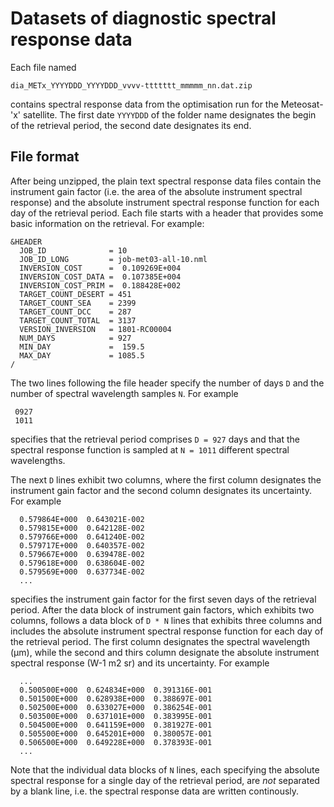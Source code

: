 # Datasets of diagnostic spectral response data

Each file named

    dia_METx_YYYYDDD_YYYYDDD_vvvv-ttttttt_mmmmm_nn.dat.zip
    
contains spectral response data from the optimisation run for the Meteosat-'x' satellite. The first date `YYYYDDD` of the folder name designates the begin of the retrieval period, the second date designates its end.

## File format

After being unzipped, the plain text spectral response data files contain the instrument gain factor (i.e. the area of the absolute instrument spectral response) and the absolute instrument spectral response function for each day of the retrieval period. Each file starts with a header that provides some basic information on the retrieval. For example:

    &HEADER
      JOB_ID              = 10        
      JOB_ID_LONG         = job-met03-all-10.nml                                                            
      INVERSION_COST      =  0.109269E+004
      INVERSION_COST_DATA =  0.107385E+004
      INVERSION_COST_PRIM =  0.188428E+002
      TARGET_COUNT_DESERT = 451
      TARGET_COUNT_SEA    = 2399
      TARGET_COUNT_DCC    = 287
      TARGET_COUNT_TOTAL  = 3137
      VERSION_INVERSION   = 1801-RC00004
      NUM_DAYS            = 927
      MIN_DAY             =  159.5
      MAX_DAY             = 1085.5
    /

The two lines following the file header specify the number of days `D` and the number of spectral wavelength samples `N`. For example

     0927
     1011

specifies that the retrieval period comprises `D = 927` days and that the spectral response function is sampled at `N = 1011` different spectral wavelengths.

The next `D` lines exhibit two columns, where the first column designates the instrument gain factor and the second column designates its uncertainty. For example

      0.579864E+000  0.643021E-002
      0.579815E+000  0.642128E-002
      0.579766E+000  0.641240E-002
      0.579717E+000  0.640357E-002
      0.579667E+000  0.639478E-002
      0.579618E+000  0.638604E-002
      0.579569E+000  0.637734E-002
      ...

specifies the instrument gain factor for the first seven days of the retrieval period. After the data block of instrument gain factors, which exhibits two columns, follows a data block of `D * N` lines that exhibits three columns and includes the absolute instrument spectral response function for each day of the retrieval period. The first column designates the spectral wavelength (µm), while the second and thirs column designate the absolute instrument spectral response (W-1 m2 sr) and its uncertainty. For example

      ...
      0.500500E+000  0.624834E+000  0.391316E-001
      0.501500E+000  0.628938E+000  0.388697E-001
      0.502500E+000  0.633027E+000  0.386254E-001
      0.503500E+000  0.637101E+000  0.383995E-001
      0.504500E+000  0.641159E+000  0.381927E-001
      0.505500E+000  0.645201E+000  0.380057E-001
      0.506500E+000  0.649228E+000  0.378393E-001
      ...

Note that the individual data blocks of `N` lines, each specifying the absolute spectral response for a single day of the retrieval period, are *not* separated by a blank line, i.e. the spectral response data are written continously.
